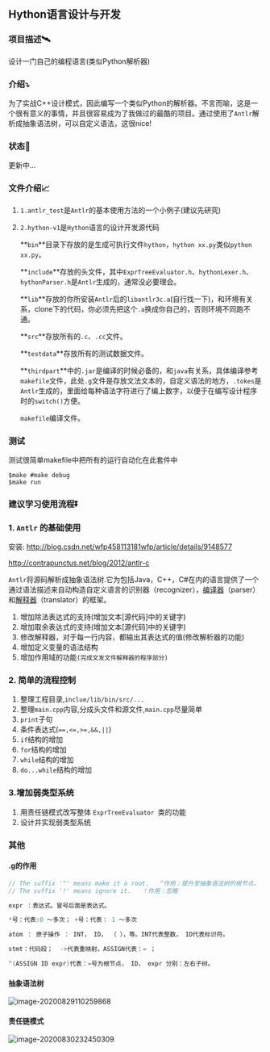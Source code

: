## Hython语言设计与开发

### 项目描述:artificial_satellite:

设计一门自己的编程语言(类似Python解析器)

### 介绍:arrow_heading_down:

为了实战C++设计模式，因此编写一个类似Python的解析器。不言而喻，这是一个很有意义的事情，并且很容易成为了我做过的最酷的项目。通过使用了`Antlr`解析成抽象语法树，可以自定义语法，这很nice!

### 状态:first_quarter_moon_with_face:

更新中...

### 文件介绍:chart_with_upwards_trend:

1. `1.antlr_test`是`Antlr`的基本使用方法的一个小例子(建议先研究)

2. `2.hython-v1`是`Hython`语言的设计开发源代码

   **`bin`**目录下存放的是生成可执行文件`hython`，`hython xx.py`类似`python xx.py`。

   **`include`**存放的头文件，其中`ExprTreeEvaluator.h`、`hythonLexer.h`、`hythonParser.h`是`Antlr`生成的，通常没必要理会。

   **`lib`**存放的你所安装`Antlr`后的`libantlr3c.a`(自行找一下)，和环境有关系，clone下的代码，你必须先把这个`.a`换成你自己的，否则环境不同跑不通。

   **`src`**存放所有的`.c`、`.cc`文件。

   **`testdata`**存放所有的测试数据文件。

   **`thirdpart`**中的`.jar`是编译的时候必备的，和`java`有关系，具体编译参考`makefile`文件，此处`.g`文件是存放文法文本的，自定义语法的地方，`.tokes`是`Antlr`生成的，里面给每种语法字符进行了编上数字，以便于在编写设计程序时的`switch()`方便。

   `makefile`编译文件。

### 测试

测试很简单makefile中把所有的运行自动化在此套件中

```shell
$make #make debug
$make run
```

### 建议学习使用流程:arrow_double_down:

### 1. `Antlr` 的基础使用

安装:
http://blog.csdn.net/wfp458113181wfp/article/details/9148577

http://contrapunctus.net/blog/2012/antlr-c



`Antlr`将源码解析成抽象语法树.它为包括Java，C++，C#在内的语言提供了一个通过语法描述来自动构造自定义语言的识别器（recognizer），[编译器](https://baike.baidu.com/item/编译器/8853067)（parser）和[解释器](https://baike.baidu.com/item/解释器/10418965)（translator）的框架。

1. 增加除法表达式的支持(增加文本[源代码]中的关键字)
2. 增加取余表达式的支持(增加文本[源代码]中的关键字)
3. 修改解释器，对于每一行内容，都输出其表达式的值(修改解析器的功能)
4. 增加定义变量的语法结构
5. 增加作用域的功能`(完成文发文件解释器的程序部分)`

### 2. 简单的流程控制

1. 整理工程目录,`inclue/lib/bin/src/...`
2. 整理`main.cpp`内容,分成头文件和源文件,`main.cpp`尽量简单
3. `print`子句
4. 条件表达式(`==,<=,>=,&&,||`)
5. `if`结构的增加
6. `for`结构的增加
7. `while`结构的增加
8. `do...while`结构的增加

### 3.增加弱类型系统

1. 用责任链模式改写整体 `ExprTreeEvaluator `类的功能
2. 设计并实现弱类型系统





### 其他

#### **.g的作用**

```c
// The suffix '^' means make it a root.   ^作用：提升至抽象语法树的根节点。
// The suffix '!' means ignore it.   ！作用：忽略

expr ：表达式。冒号后面是表达式。

*号：代表:0 ～多次； +号：代表： 1 ～多次

atom ： 原子操作 ： INT， ID， （ ），等。INT代表整数， ID代表标识符。

stmt：代码段；  ->代表重映射。ASSIGN代表：= ；

^(ASSIGN ID expr)代表：=号为根节点， ID， expr 分别：左右子树。
```

#### 抽象语法树

![image-20200829110259868](http://test-fangsong-imgsubmit.oss-cn-beijing.aliyuncs.com/img/image-20200829110259868.png)

#### 责任链模式

![image-20200830232450309](http://test-fangsong-imgsubmit.oss-cn-beijing.aliyuncs.com/img/image-20200830232450309.png)


